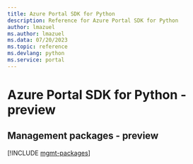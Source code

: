 ```yaml
---
title: Azure Portal SDK for Python
description: Reference for Azure Portal SDK for Python
author: lmazuel
ms.author: lmazuel
ms.data: 07/20/2023
ms.topic: reference
ms.devlang: python
ms.service: portal
---
```

# Azure Portal SDK for Python - preview

## Management packages - preview
[!INCLUDE [mgmt-packages](portal-mgmt-index.md)]